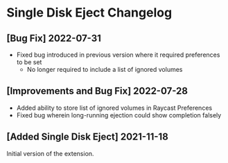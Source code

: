 # Single Disk Eject Changelog

## [Bug Fix] 2022-07-31

- Fixed bug introduced in previous version where it required preferences to be set
  - No longer required to include a list of ignored volumes

## [Improvements and Bug Fix] 2022-07-28

- Added ability to store list of ignored volumes in Raycast Preferences
- Fixed bug wherein long-running ejection could show completion falsely

## [Added Single Disk Eject] 2021-11-18

Initial version of the extension.
